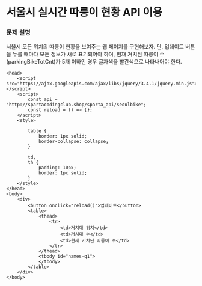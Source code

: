 # 서울시 실시간 따릉이 현황 API 이용

### 문제 설명
서울시 모든 위치의 따릉이 현황을 보여주는 웹 페이지를 구현해보자. 단, 업데이트 버튼을 누를 때마다 모든 정보가 새로 표기되어야 하며, 현재 거치된 따릉이 수(parkingBikeTotCnt)가 5개 이하인 경우 글자색을 빨간색으로 나타내어야 한다.

```
<head>
    <script src="https://ajax.googleapis.com/ajax/libs/jquery/3.4.1/jquery.min.js"></script>
    <script>
        const api = "http://spartacodingclub.shop/sparta_api/seoulbike";
        const reload = () => {};
    </script>
    <style>

        table {
            border: 1px solid;
            border-collapse: collapse;
        }

        td,
        th {
            padding: 10px;
            border: 1px solid;
        }
    </style>
</head>
<body>
    <div>
        <button onclick="reload()">업데이트</button>
        <table>
            <thead>
                <tr>
                    <td>거치대 위치</td>
                    <td>거치대 수</td>
                    <td>현재 거치된 따릉이 수</td>
                </tr>
            </thead>
            <tbody id="names-q1">
            </tbody>
        </table>
    </div>
</body>
```
